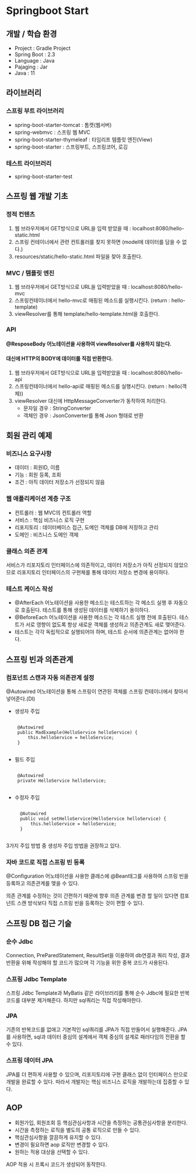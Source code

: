# Springboot Start

## 개발 / 학습 환경
- Project : Gradle Project
- Spring Boot : 2.3
- Language : Java
- Pajaging : Jar
- Java : 11

## 라이브러리
### 스프링 부트 라이브러리
- spring-boot-starter-tomcat : 톰캣(웹서버)
- spring-webmvc : 스프링 웹 MVC
- spring-boot-starter-thymeleaf : 타임리프 템플릿 엔진(View)
- spring-boot-starter : 스프링부트, 스프링코어, 로깅
### 테스트 라이브러리
- spring-boot-starter-test

## 스프링 웹 개발 기초
### 정적 컨텐츠
1. 웹 브라우저에서 GET방식으로 URL을 입력 받았을 때 : 
localhost:8080/hello-static.html
2. 스프링 컨테이너에서 관련 컨트롤러를 찾지 못하면 
(model에 데이터를 담을 수 없다.)
4. resources/static/hello-static.html 파일을 찾아 호출한다.

### MVC / 템플릿 엔진
1. 웹 브라우저에서 GET방식으로 URL을 입력받았을 때 :
localhost:8080/hello-mvc
2. 스프링컨테이너에서 hello-mvc로 매핑된 메소드를 실행시킨다.
(return : hello-template)
3. viewResolver를 통해 template/hello-template.html을 호출한다.

### API
#### @ResposeBody 어노테이션을 사용하여 viewResolver를 사용하지 않는다.
#### 대신에 HTTP의 BODY에 데이터를 직접 반환한다.
1. 웹 브라우저에서 GET방식으로 URL을 입력받았을 때 :
localhost:8080/hello-api
2. 스프링컨테이너에서 hello-api로 매핑된 메소드를 실행시킨다.
(return : hello(객체))
3. viewResolver 대신에 HttpMessageConverter가 동작하여 처리한다.
	- 문자일 경우 : StringConverter
	- 객체인 경우 : JsonConverter를 통해 Json 형태로 반환

## 회원 관리 예제
### 비즈니스 요구사항
- 데이터 : 회원ID, 이름
- 기능 : 회원 등록, 조회
- 조건 : 아직 데이터 저장소가 선정되지 않음

### 웹 애플리케이션 계층 구조
- 컨트롤러 : 웹 MVC의 컨트롤러 역할
- 서비스 : 핵심 비즈니스 로직 구현
- 리포지토리 : 데이터베이스 접근, 도메인 객체를 DB에 저장하고 관리
- 도메인 : 비즈니스 도메인 객체

### 클래스 의존 관계
서비스가 리포지토리 인터페이스에 의존적이고, 데이터 저장소가 아직 선정되지 않았으므로 리포지토리 인터페이스의 구현체를 통해 데이터 저장소 변경에 용이하다.

### 테스트 케이스 작성
- @AfterEach 어노테이션을 사용한 메소드는 테스트하는 각 메소드 실행 후 자동으로 호출된다. 테스트를 통해 생성된 데이터를 삭제하기 용이하다.
- @BeforeEach 어노테이션을 사용한 메소드는 각 테스트 실행 전에 호출된다. 테스트가 서로 영향이 없도록 항상 새로운 객체를 생성하고 의존관계도 새로 맺어준다.
- 테스트는 각각 독립적으로 실행되어야 하며, 테스트 순서에 의존관계는 없어야 한다.

## 스프링 빈과 의존관계
### 컴포넌트 스캔과 자동 의존관계 설정
@Autowired 어노테이션을 통해 스프링이 연관된 객체를 스프링 컨테이너에서 찾아서 넣어준다.(DI)
 - 생성자 주입
	<pre><code>
	@Autowired
	public MadExample(HelloService helloService) {
	    this.helloService = helloService;
	}
	</code></pre>
	
 - 필드 주입
	<pre><code>
	@Autowired
	private HelloService helloService;
	</code></pre>

- 수정자 주입
	<pre><code>
	@Autowired
	public void setHelloService(HelloService helloService) {
	    this.helloService = helloService;
	}
	</code></pre>

3가지 주입 방법 중 생성자 주입 방법을 권장하고 있다.
	
### 자바 코드로 직접 스프링 빈 등록
@Configuration 어노테이션을 사용한 클래스에 @Bean태그를 사용하여 스프링 빈을 등록하고 의존관계를 맺을 수 있다.

의존 관계를 수정하는 것이 간편하기 때문에 향후 의존 관계를 변경 할 일이 있다면 컴포넌트 스캔 방식보다 직접 스프링 빈을 등록하는 것이 편할 수 있다.

## 스프링 DB 접근 기술
### 순수 Jdbc
Connection, PreParedStatement, ResultSet을 이용하여 db연결과 쿼리 작성, 결과 반환을 위해 작성해야 할 코드가 많으며 각 기능을 위한 중복 코드가 사용된다.

### 스프링 Jdbc Template
스프링 Jdbc Template과 MyBatis 같은 라이브러리를 통해 순수 Jdbc에 필요한 반복 코드를 대부분 제거해준다.
하지만 sql쿼리는 직접 작성해야한다.

### JPA
기존의 반복코드를 없애고 기본적인 sql쿼리를 JPA가 직접 만들어서 실행해준다.
JPA를 사용하면, sql과 데이터 중심의 설계에서 객체 중심의 설계로 패러다임의 전환을 할 수 있다.

### 스프링 데이터 JPA
JPA를 더 편하게 사용할 수 있으며, 리포지토리에 구현 클래스 없이 인터페이스 만으로 개발을 완료할 수 있다. 따라서 개발자는 핵심 비즈니스 로직을 개발하는데 집중할 수 있다.


## AOP
- 회원가입, 회원조회 등 핵심관심사항과 시간을 측정하는 공통관심사항을 분리한다.
- 시간을 측정하는 로직을 별도의 공통 로직으로 만들 수 있다.
- 핵심관심사항을 깔끔하게 유지할 수 있다.
- 변경이 필요하면 aop 로직만 변경할 수 있다.
- 원하는 적용 대상을 선택할 수 있다.

AOP 적용 시 프록시 코드가 생성되어 동작한다.